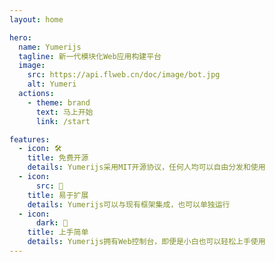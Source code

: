 ```yaml
---
layout: home

hero:
  name: Yumerijs
  tagline: 新一代模块化Web应用构建平台
  image:
    src: https://api.flweb.cn/doc/image/bot.jpg
    alt: Yumeri
  actions:
    - theme: brand
      text: 马上开始
      link: /start

features:
  - icon: 🛠️
    title: 免费开源
    details: Yumerijs采用MIT开源协议，任何人均可以自由分发和使用
  - icon:
      src: 🎉
    title: 易于扩展
    details: Yumerijs可以与现有框架集成，也可以单独运行
  - icon:
      dark: 🚀
    title: 上手简单
    details: Yumerijs拥有Web控制台，即便是小白也可以轻松上手使用
---
```

